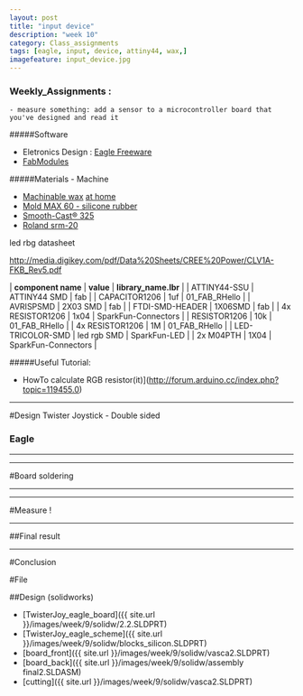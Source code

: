 ```yaml
---
layout: post
title: "input device"
description: "week 10"
category: Class_assignments
tags: [eagle, input, device, attiny44, wax,]
imagefeature: input_device.jpg
---
```


### Weekly_Assignments :

	- measure something: add a sensor to a microcontroller board that you've designed and read it

#####Software

- Eletronics Design : [Eagle Freeware](http://www.cadsoftusa.com/download-eagle/)
- [FabModules](www.fabmodules.org)

#####Materials - Machine

- [Machinable wax](http://www.machinablewax.com/product.php?product=30) [at home](http://www.instructables.com/id/Machinable-Wax/)
- [Mold MAX 60 - silicone rubber](http://www.smooth-on.com/Silicone-Rubber-an/c2_1113_1135/index.html)
- [Smooth-Cast® 325](http://www.smooth-on.com/Urethane-Plastic-a/c5_1120_1206/index.html)
- [Roland srm-20](http://www.rolanddg.com/product/3d/3d/srm-20/index.html)


led rbg datasheet

http://media.digikey.com/pdf/Data%20Sheets/CREE%20Power/CLV1A-FKB_Rev5.pdf

| **component name** | **value** | **library_name.lbr** |
| ATTINY44-SSU | ATTINY44 SMD | fab |
| CAPACITOR1206 | 1uf | 01_FAB_RHello |
| AVRISPSMD | 2X03 SMD | fab |
| FTDI-SMD-HEADER | 1X06SMD | fab |
| 4x RESISTOR1206 | 1x04 | SparkFun-Connectors |
| RESISTOR1206 | 10k | 01_FAB_RHello |
| 4x RESISTOR1206 | 1M | 01_FAB_RHello |
| LED-TRICOLOR-SMD | led rgb SMD | SparkFun-LED |
| 2x M04PTH | 1X04 | SparkFun-Connectors |


#####Useful Tutorial:

- HowTo calculate RGB resistor(it)](http://forum.arduino.cc/index.php?topic=119455.0)

****

#Design Twister Joystick - Double sided 

### Eagle

****







****

#Board soldering

****





****

#Measure !

****



##Final result


 
****



#Conclusion



#File

##Design (solidworks)

- [TwisterJoy_eagle_board]({{ site.url }}/images/week/9/solidw/2.2.SLDPRT)
- [TwisterJoy_eagle_scheme]({{ site.url }}/images/week/9/solidw/blocks_silicon.SLDPRT)
- [board_front]({{ site.url }}/images/week/9/solidw/vasca2.SLDPRT)
- [board_back]({{ site.url }}/images/week/9/solidw/assembly final2.SLDASM)
- [cutting]({{ site.url }}/images/week/9/solidw/vasca2.SLDPRT)
